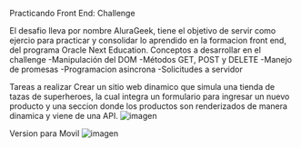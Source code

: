 Practicando Front End: Challenge

El desafio lleva por nombre AluraGeek, tiene el objetivo de servir como ejercio para practicar y consolidar lo aprendido en la formacion front end, del programa Oracle Next Education.
Conceptos a desarrollar en el challenge
 -Manipulación del DOM
 -Métodos GET, POST y DELETE
 -Manejo de promesas
 -Programacion asincrona
 -Solicitudes a servidor 

 Tareas a realizar
 Crear un sitio web dinamico que simula una tienda de tazas de superheroes, la cual integra un formulario para ingresar un nuevo producto y una seccion donde los productos son renderizados de manera dinamica y viene de una API.
 ![imagen](https://github.com/AleksBoom/aluraGeekChallenge/assets/14499896/dc765873-1649-41ee-9044-926939408ee7)

Version para Movil
 ![imagen](https://github.com/AleksBoom/aluraGeekChallenge/assets/14499896/ee7aecf2-af94-484a-aab0-674f955953b7)


 

 
 

 
 
 

